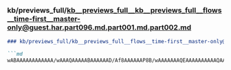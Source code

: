 ### kb/previews_full/kb__previews_full__kb__previews_full__flows__time-first__master-only@guest.har.part096.md.part001.md.part002.md

```md
### kb/previews_full/kb__previews_full__flows__time-first__master-only@guest.har.part096.md.part001.md (part 002)

```md
wABAAAAAAAAAAAA/wAAAQAAAAABAAAAAAD/Af8AAAAAAP8B/wAAAAAAAQEAAAAAAAAAAQAAAAAAAAABAAAAAAAAAAEA
```

```

```
